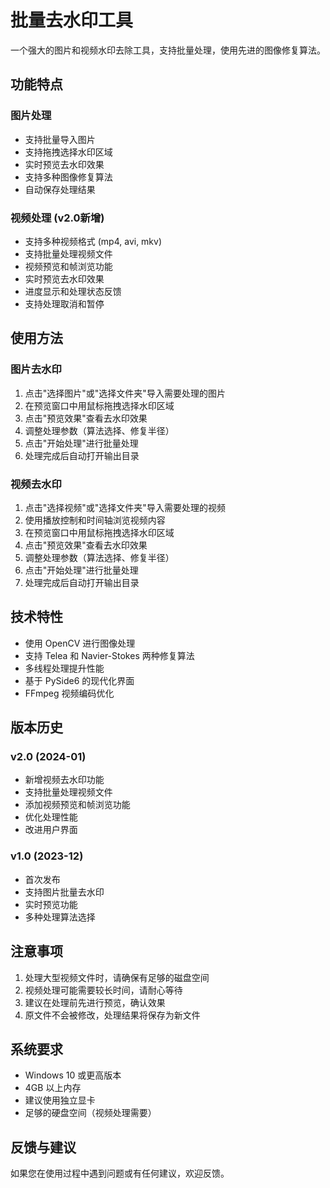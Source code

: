 # 批量去水印工具

一个强大的图片和视频水印去除工具，支持批量处理，使用先进的图像修复算法。

## 功能特点

### 图片处理
- 支持批量导入图片
- 支持拖拽选择水印区域
- 实时预览去水印效果
- 支持多种图像修复算法
- 自动保存处理结果

### 视频处理 (v2.0新增)
- 支持多种视频格式 (mp4, avi, mkv)
- 支持批量处理视频文件
- 视频预览和帧浏览功能
- 实时预览去水印效果
- 进度显示和处理状态反馈
- 支持处理取消和暂停

## 使用方法

### 图片去水印
1. 点击"选择图片"或"选择文件夹"导入需要处理的图片
2. 在预览窗口中用鼠标拖拽选择水印区域
3. 点击"预览效果"查看去水印效果
4. 调整处理参数（算法选择、修复半径）
5. 点击"开始处理"进行批量处理
6. 处理完成后自动打开输出目录

### 视频去水印
1. 点击"选择视频"或"选择文件夹"导入需要处理的视频
2. 使用播放控制和时间轴浏览视频内容
3. 在预览窗口中用鼠标拖拽选择水印区域
4. 点击"预览效果"查看去水印效果
5. 调整处理参数（算法选择、修复半径）
6. 点击"开始处理"进行批量处理
7. 处理完成后自动打开输出目录

## 技术特性

- 使用 OpenCV 进行图像处理
- 支持 Telea 和 Navier-Stokes 两种修复算法
- 多线程处理提升性能
- 基于 PySide6 的现代化界面
- FFmpeg 视频编码优化

## 版本历史

### v2.0 (2024-01)
- 新增视频去水印功能
- 支持批量处理视频文件
- 添加视频预览和帧浏览功能
- 优化处理性能
- 改进用户界面

### v1.0 (2023-12)
- 首次发布
- 支持图片批量去水印
- 实时预览功能
- 多种处理算法选择

## 注意事项

1. 处理大型视频文件时，请确保有足够的磁盘空间
2. 视频处理可能需要较长时间，请耐心等待
3. 建议在处理前先进行预览，确认效果
4. 原文件不会被修改，处理结果将保存为新文件

## 系统要求

- Windows 10 或更高版本
- 4GB 以上内存
- 建议使用独立显卡
- 足够的硬盘空间（视频处理需要）

## 反馈与建议

如果您在使用过程中遇到问题或有任何建议，欢迎反馈。